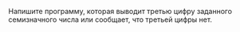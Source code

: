 Напишите программу, которая выводит третью цифру заданного семизначного числа или сообщает, что третьей цифры нет.
